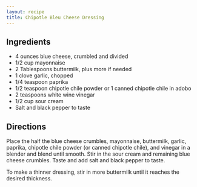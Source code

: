 ```yaml
---
layout: recipe
title: Chipotle Bleu Cheese Dressing
---
```


## Ingredients

* 4 ounces blue cheese, crumbled and divided
* 1/2 cup mayonnaise
* 2 Tablespoons buttermilk, plus more if needed
* 1 clove garlic, chopped
* 1/4 teaspoon paprika
* 1/2 teaspoon chipotle chile powder or 1 canned chipotle chile in adobo
* 2 teaspoons white wine vinegar
* 1/2 cup sour cream
* Salt and black pepper to taste

## Directions

Place the half the blue cheese crumbles, mayonnaise, buttermilk, garlic,
paprika, chipotle chile powder (or canned chipotle chile), and vinegar
in a blender and blend until smooth. Stir in the sour cream and
remaining blue cheese crumbles. Taste and add salt and black pepper to
taste.

To make a thinner dressing, stir in more buttermilk until it reaches the
desired thickness.
